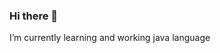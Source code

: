 ### Hi there 👋
 I’m currently learning and working java language                                                                                                                          
<!--
**mohammadsedghi/mohammadsedghi** is a ✨ _special_ ✨ repository because its `README.md` (this file) appears on your GitHub profile.

Here are some ideas to get you started:

- 🌱 I’m currently learning and working java language 


-->
